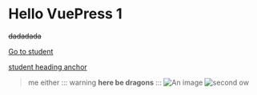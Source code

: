 # Hello VuePress 1
~~dadadada~~

[Go to student](/student/)

[student heading anchor](/student/#inside-student) 
>me either
::: warning
**here be dragons**
:::
![An image](/image.jpg)
![second ow](https://source.unsplash.com/random/1920x1080)